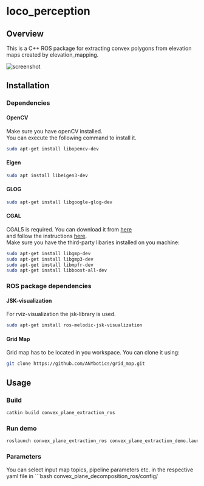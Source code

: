 # loco_perception #

## Overview
This is a C++ ROS package for extracting convex polygons from elevation maps created by elevation_mapping.  

![screenshot](convex_plane_decomposition_ros/data/entire_map_decomposed.png)

## Installation

### Dependencies

#### OpenCV
Make sure you have openCV installed.  
You can execute the following command to install it.
```bash
sudo apt-get install libopencv-dev
```

#### Eigen
```bash
sudo apt install libeigen3-dev
```

#### GLOG
```bash
sudo apt-get install libgoogle-glog-dev
```

#### CGAL
CGAL5 is required. You can download it from [here](https://github.com/CGAL/cgal/releases/tag/releases%2FCGAL-5.0.2)  
and follow the instructions [here](https://doc.cgal.org/latest/Manual/installation.html#installation_idealworld).  
Make sure you have the third-party libaries installed on you machine:
```bash
sudo apt-get install libgmp-dev
sudo apt-get install libgmp3-dev
sudo apt-get install libmpfr-dev
sudo apt-get install libboost-all-dev
```


### ROS package dependencies

#### JSK-visualization
For rviz-visualization the jsk-library is used.
```bash
sudo apt-get install ros-melodic-jsk-visualization
```

#### Grid Map
Grid map has to be located in you workspace. You can clone it using:
```bash
git clone https://github.com/ANYbotics/grid_map.git
```

## Usage
### Build
```bash
catkin build convex_plane_extraction_ros
```
### Run demo
```bash
roslaunch convex_plane_extraction_ros convex_plane_extraction_demo.launch
```

### Parameters
You can select input map topics, pipeline parameters etc. in the respective yaml file in ```bash
convex_plane_decomposition_ros/config/
```
